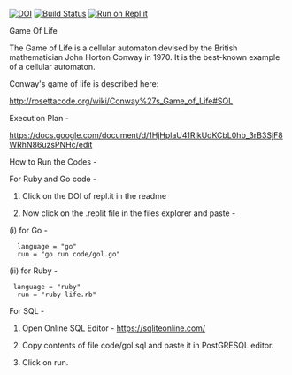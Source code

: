 [![DOI](https://zenodo.org/badge/288799494.svg)](https://zenodo.org/badge/latestdoi/288799494) 
[![Build Status](https://travis-ci.com/sj94123/HW2.svg?branch=master)](https://travis-ci.com/sj94123/HW2)
[![Run on Repl.it](https://repl.it/badge/github/sj94123/HW2)](https://repl.it/github/sj94123/HW2)



Game Of Life

The Game of Life is a   cellular automaton   devised by the British mathematician   John Horton Conway   in 1970.   It is the best-known example of a cellular automaton.

Conway's game of life is described   here:

http://rosettacode.org/wiki/Conway%27s_Game_of_Life#SQL

Execution Plan - 

https://docs.google.com/document/d/1HjHplaU41RIkUdKCbL0hb_3rB3SjF8WRhN86uzsPNHc/edit

How to Run the Codes - 

For Ruby and Go code - 

1. Click on the DOI of repl.it in the readme

2. Now click on the .replit file in the files explorer and paste -
  
  (i) for Go - 
      
      language = "go"
      run = "go run code/gol.go"
   
  (ii) for Ruby -
     
     language = "ruby"
      run = "ruby life.rb"
      
For SQL -

1. Open Online SQL Editor - https://sqliteonline.com/

2. Copy contents of file code/gol.sql and paste it in PostGRESQL editor.

3. Click on run.


